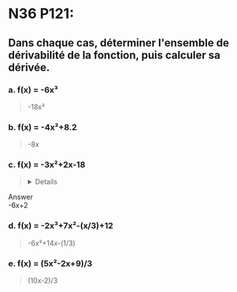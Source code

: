 # N36 P121:
## Dans chaque cas, déterminer l'ensemble de dérivabilité de la fonction, puis calculer sa dérivée.

### a. f(x) = -6x³
> -18x²

### b. f(x) = -4x²+8.2
> -8x

### c. f(x) = -3x²+2x-18
> <details>
<summary>Answer</summary>
-6x+2
</details>

### d. f(x) = -2x³+7x²-(x/3)+12
> -6x²+14x-(1/3)

### e. f(x) = (5x²-2x+9)/3
> (10x-2)/3